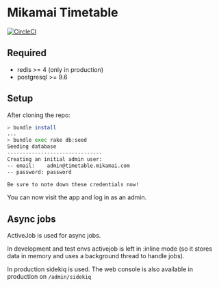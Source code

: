 # Mikamai Timetable

[![CircleCI](https://circleci.com/gh/mikamai/timetable.svg?style=svg&circle-token=f162cc4c45f8a0452a430b7c9f22f7163410be40)](https://circleci.com/gh/mikamai/timetable)

## Required

- redis >= 4 (only in production)
- postgresql >= 9.6

## Setup

After cloning the repo:

```bash
> bundle install
...
> bundle exec rake db:seed
Seeding database
-------------------------------
Creating an initial admin user:
-- email:    admin@timetable.mikamai.com
-- password: password

Be sure to note down these credentials now!
```

You can now visit the app and log in as an admin.

## Async jobs

ActiveJob is used for async jobs.

In development and test envs activejob is left in :inline mode (so it stores data in memory and uses a background thread to handle jobs).

In production sidekiq is used. The web console is also available in production on `/admin/sidekiq`
